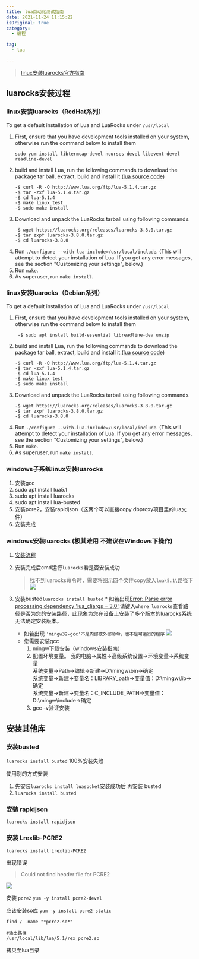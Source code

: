 ```yaml
---
title: lua自动化测试指南
date: 2021-11-24 11:15:22  
isOriginal: true
category: 
  - 编程  

tag: 
  - lua  

---
```



> [linux安装luarocks官方指南](https://github.com/luarocks/luarocks/wiki/Installation-instructions-for-Unix)

## luarocks安装过程

### linux安装luarocks（RedHat系列）

To get a default installation of Lua and LuaRocks under `/usr/local`

1. First, ensure that you have development tools installed on your system, otherwise run the command below to install
   them
    ```shell
    sudo yum install libtermcap-devel ncurses-devel libevent-devel readline-devel
    ```
2. build and install Lua, run the following commands to download the package tar ball, extract, build and install
   it.([lua source code](http://www.lua.org/ftp/))
    ```shell
    -$ curl -R -O http://www.lua.org/ftp/lua-5.1.4.tar.gz
    -$ tar -zxf lua-5.1.4.tar.gz
    -$ cd lua-5.1.4
    -$ make linux test
    -$ sudo make install
    ```
3. Download and unpack the LuaRocks tarball using following commands.
    ```shell
    -$ wget https://luarocks.org/releases/luarocks-3.8.0.tar.gz
    -$ tar zxpf luarocks-3.8.0.tar.gz
    -$ cd luarocks-3.8.0
    ```
4. Run `./configure --with-lua-include=/usr/local/include`. (This will attempt to detect your installation of Lua. If
   you get any error messages, see the section "Customizing your settings", below.)
5. Run `make`.
6. As superuser, run `make install`.

### linux安装luarocks（Debian系列）

To get a default installation of Lua and LuaRocks under `/usr/local`

1. First, ensure that you have development tools installed on your system, otherwise run the command below to install
   them
    ```shell
     -$ sudo apt install build-essential libreadline-dev unzip
    ```
2. build and install Lua, run the following commands to download the package tar ball, extract, build and install
   it.([lua source code](http://www.lua.org/ftp/))
    ```shell
    -$ curl -R -O http://www.lua.org/ftp/lua-5.1.4.tar.gz
    -$ tar -zxf lua-5.1.4.tar.gz
    -$ cd lua-5.1.4
    -$ make linux test
    -$ sudo make install
    ```
3. Download and unpack the LuaRocks tarball using following commands.
    ```shell
    -$ wget https://luarocks.org/releases/luarocks-3.8.0.tar.gz
    -$ tar zxpf luarocks-3.8.0.tar.gz
    -$ cd luarocks-3.8.0
    ```
4. Run `./configure --with-lua-include=/usr/local/include`. (This will attempt to detect your installation of Lua. If
   you get any error messages, see the section "Customizing your settings", below.)
5. Run `make`.
6. As superuser, run `make install`.

### windows子系统linux安装luarocks

1. 安装gcc
2. sudo apt install lua5.1
3. sudo apt install luarocks
4. sudo apt install lua-busted
5. 安装pcre2，安装rapidjson（这两个可以直接copy dbproxy项目里的lua文件）
6. 安装完成

### windows安装luarocks (极其难用 不建议在Windows下操作)

1. [安装流程](https://www.cnblogs.com/xulang/p/12535667.html)
2. 安装完成后cmd运行`luarocks`看是否安装成功
   > 找不到luarocks命令时，需要将图示四个文件copy放入`lua\5.1\`路径下 ![](https://i.loli.net/2021/11/24/HaimyRg9jqLStwb.png)

3. 安装busted`luarocks install busted`
    *
   如若出现[Error: Parse error processing dependency 'lua_cliargs = 3.0'](https://github.com/Olivine-Labs/busted/issues/590),请键入`where
   luarocks`查看路径是否为您的安装路径，此现象为您在设备上安装了多个版本的luarocks系统无法确定安装版本。
    * 如若出现 `'mingw32-gcc'不是内部或外部命令，也不是可运行的程序` ![](https://i.loli.net/2021/11/24/AjSJhNkOZ4FwKLY.png)
    * 您需要安装gcc
        1. mingw下载安装（windows安装[指南](https://www.msys2.org/)）
        2. 配置环境变量。 我的电脑->属性->高级系统设置->环境变量->系统变量  
           系统变量->Path->编辑->新建->D:\mingw\bin->确定  
           系统变量->新建->变量名：LIBRARY_path->变量值：D:\mingw\lib->确定  
           系统变量->新建->变量名：C_INCLUDE_PATH->变量值：D:\mingw\include->确定
        3. gcc -v验证安装

## 安装其他库

### 安装busted

`luarocks install busted` 100%安装失败

使用别的方式安装

1. 先安装`luarocks install luasocket`安装成功后 再安装 busted
2. `luarocks install busted`

### 安装 rapidjson

`luarocks install rapidjson`

### 安装 Lrexlib-PCRE2

`luarocks install Lrexlib-PCRE2`

出现错误
> Could not find header file for PCRE2

![](/code/install_pcre.png)

安装 `pcre2`
`yum -y install pcre2-devel`

应该安装so库
`yum -y install pcre2-static`

`find / -name "*pcre2.so*"`

```shell
#输出路径
/usr/local/lib/lua/5.1/rex_pcre2.so
```

拷贝至lua目录
